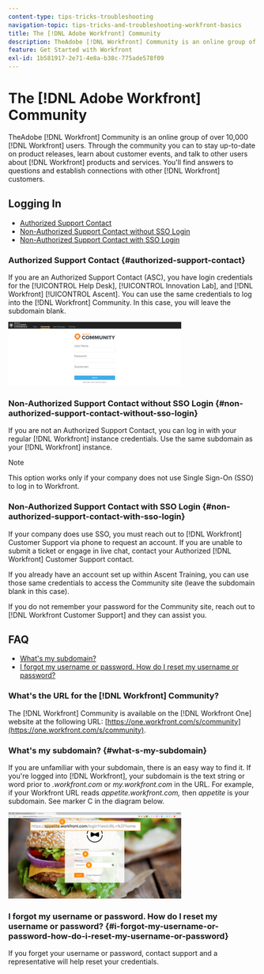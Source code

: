```yaml
---
content-type: tips-tricks-troubleshooting
navigation-topic: tips-tricks-and-troubleshooting-workfront-basics
title: The [!DNL Adobe Workfront] Community
description: TheAdobe [!DNL Workfront] Community is an online group of over 10,000 [!DNL Workfront] users. Through the community you can to stay up-to-date on product releases, learn about customer events, and talk to other users about [!DNL Workfront] products and services. You'll find answers to questions and establish connections with other [!DNL Workfront] customers.
feature: Get Started with Workfront
exl-id: 1b581917-2e71-4e8a-b38c-775ade578f09
---
```

# The [!DNL Adobe Workfront] Community

TheAdobe [!DNL Workfront] Community is an online group of over 10,000 [!DNL Workfront] users. Through the community you can to stay up-to-date on product releases, learn about customer events, and talk to other users about [!DNL Workfront] products and services. You'll find answers to questions and establish connections with other [!DNL Workfront] customers.

<!--
<img src="assets/screen-shot-2018-09-06-at-11.38.27-am-350x112.png" alt="Screen_Shot_2018-09-06_at_11.38.27_AM.png" style="width: 350;height: 112;" data-mc-conditions="QuicksilverOrClassic.Draft mode">
-->

## Logging In

* [Authorized Support Contact](#authorized-support-contact)
* [Non-Authorized Support Contact without SSO Login](#non-authorized-support-contact-without-sso-login)
* [Non-Authorized Support Contact with SSO Login](#non-authorized-support-contact-with-sso-login)

### Authorized Support Contact {#authorized-support-contact}

If you are an Authorized Support Contact (ASC), you have login credentials for the [!UICONTROL Help Desk], [!UICONTROL Innovation Lab], and [!DNL Workfront] [!UICONTROL Ascent]. You can use the same credentials to log into the [!DNL Workfront] Community. In this case, you will leave the subdomain blank.

![community_4.png](assets/community-4-350x129.png)

### Non-Authorized Support Contact without SSO Login {#non-authorized-support-contact-without-sso-login}

If you are not an Authorized Support Contact, you can log in with your regular [!DNL Workfront] instance credentials. Use the same subdomain as your [!DNL Workfront] instance.

>[!NOTE]
>
>This option works only if your company does not use Single Sign-On (SSO) to log in to Workfront.

### Non-Authorized Support Contact with SSO Login {#non-authorized-support-contact-with-sso-login}

If your company does use SSO, you must reach out to [!DNL Workfront] Customer Support via phone to request an account. If you are unable to submit a ticket or engage in live chat, contact your Authorized [!DNL Workfront] Customer Support contact. 

If you already have an account set up within Ascent Training, you can use those same credentials to access the Community site (leave the subdomain blank in this case).

If you do not remember your password for the Community site, reach out to [!DNL Workfront Customer Support] and they can assist you.

## FAQ

* [What's my subdomain?](#what-s-my-subdomain)
* [I forgot my username or password. How do I reset my username or password?](#i-forgot-my-username-or-password-how-do-i-reset-my-username-or-password)

### What's the URL for the [!DNL Workfront] Community?

The [!DNL Workfront] Community is available on the [!DNL Workfront One] website at the following URL:  [https://one.workfront.com/s/community](https://one.workfront.com/s/community).

### What's my subdomain? {#what-s-my-subdomain}

If you are unfamiliar with your subdomain, there is an easy way to find it. If you're logged into [!DNL Workfront], your subdomain is the text string or word prior to *.workfront.com*  or *my.workfront.com* in the URL. For example, if your Workfront URL reads *appetite.workfront.com,* then *appetite* is your subdomain. See marker C in the diagram below.

![community_5.png](assets/community-5-350x175.png)

### I forgot my username or password. How do I reset my username or password? {#i-forgot-my-username-or-password-how-do-i-reset-my-username-or-password}

If you forget your username or password, contact support and a representative will help reset your credentials.

